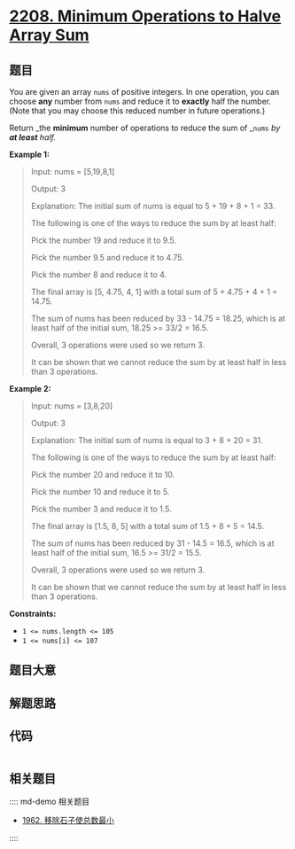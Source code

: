 # [2208. Minimum Operations to Halve Array Sum](https://leetcode.com/problems/minimum-operations-to-halve-array-sum)

## 题目

You are given an array `nums` of positive integers. In one operation, you can
choose **any** number from `nums` and reduce it to **exactly** half the
number. (Note that you may choose this reduced number in future operations.)

Return _the **minimum** number of operations to reduce the sum of _`nums` _by
**at least** half._



**Example 1:**

> Input: nums = [5,19,8,1]
> 
> Output: 3
> 
> Explanation: The initial sum of nums is equal to 5 + 19 + 8 + 1 = 33.
> 
> The following is one of the ways to reduce the sum by at least half:
> 
> Pick the number 19 and reduce it to 9.5.
> 
> Pick the number 9.5 and reduce it to 4.75.
> 
> Pick the number 8 and reduce it to 4.
> 
> The final array is [5, 4.75, 4, 1] with a total sum of 5 + 4.75 + 4 + 1 = 14.75. 
> 
> The sum of nums has been reduced by 33 - 14.75 = 18.25, which is at least half of the initial sum, 18.25 >= 33/2 = 16.5.
> 
> Overall, 3 operations were used so we return 3.
> 
> It can be shown that we cannot reduce the sum by at least half in less than 3 operations.

**Example 2:**

> Input: nums = [3,8,20]
> 
> Output: 3
> 
> Explanation: The initial sum of nums is equal to 3 + 8 + 20 = 31.
> 
> The following is one of the ways to reduce the sum by at least half:
> 
> Pick the number 20 and reduce it to 10.
> 
> Pick the number 10 and reduce it to 5.
> 
> Pick the number 3 and reduce it to 1.5.
> 
> The final array is [1.5, 8, 5] with a total sum of 1.5 + 8 + 5 = 14.5. 
> 
> The sum of nums has been reduced by 31 - 14.5 = 16.5, which is at least half of the initial sum, 16.5 >= 31/2 = 15.5.
> 
> Overall, 3 operations were used so we return 3.
> 
> It can be shown that we cannot reduce the sum by at least half in less than 3 operations.

**Constraints:**

  * `1 <= nums.length <= 105`
  * `1 <= nums[i] <= 107`


## 题目大意

## 解题思路

## 代码

```javascript

```

## 相关题目

:::: md-demo 相关题目
- [1962. 移除石子使总数最小](https://leetcode.com/problems/remove-stones-to-minimize-the-total)

::::
